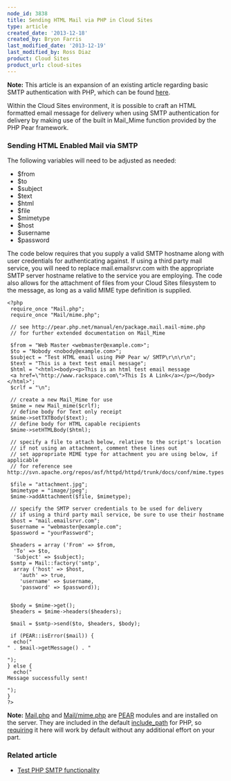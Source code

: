 ```yaml
---
node_id: 3838
title: Sending HTML Mail via PHP in Cloud Sites
type: article
created_date: '2013-12-18'
created_by: Bryon Farris
last_modified_date: '2013-12-19'
last_modified_by: Ross Diaz
product: Cloud Sites
product_url: cloud-sites
---
```


**Note:** This article is an expansion of an existing article regarding basic SMTP authentication with PHP, which can be found [here](/how-to/test-php-smtp-functionality).

Within the Cloud Sites environment, it is possible to craft an HTML formatted email message for delivery when using SMTP authentication for delivery by making use of the built in Mail_Mime function provided by the PHP Pear framework.

### Sending HTML Enabled Mail via SMTP

The following variables will need to be adjusted as needed:

-  $from
-  $to
-  $subject
-  $text
-  $html
-  $file
-  $mimetype
-  $host
-  $username
-  $password

The code below requires that you supply a valid SMTP hostname along with user credentials for authenticating against. If using a third party mail service, you will need to replace mail.emailsrvr.com with the appropriate SMTP server hostname relative to the service you are employing. The code also allows for the attachment of files from your Cloud Sites filesystem to the message, as long as a valid MIME type definition is supplied.

```
<?php
 require_once "Mail.php";
 require_once "Mail/mime.php";

 // see http://pear.php.net/manual/en/package.mail.mail-mime.php
 // for further extended documentation on Mail_Mime

 $from = "Web Master <webmaster@example.com>";
 $to = "Nobody <nobody@example.com>";
 $subject = "Test HTML email using PHP Pear w/ SMTP\r\n\r\n";
 $text = "This is a text test email message";
 $html = "<html><body><p>This is an html test email message
 <a href=\"http://www.rackspace.com\">This Is A Link</a></p></body></html>";
 $crlf = "\n";

 // create a new Mail_Mime for use
 $mime = new Mail_mime($crlf);
 // define body for Text only receipt
 $mime->setTXTBody($text);
 // define body for HTML capable recipients
 $mime->setHTMLBody($html);

 // specify a file to attach below, relative to the script's location
 // if not using an attachment, comment these lines out
 // set appropriate MIME type for attachment you are using below, if applicable
 // for reference see http://svn.apache.org/repos/asf/httpd/httpd/trunk/docs/conf/mime.types

 $file = "attachment.jpg";
 $mimetype = "image/jpeg";
 $mime->addAttachment($file, $mimetype);

 // specify the SMTP server credentials to be used for delivery
 // if using a third party mail service, be sure to use their hostname
 $host = "mail.emailsrvr.com";
 $username = "webmaster@example.com";
 $password = "yourPassword";

 $headers = array ('From' => $from,
  'To' => $to,
  'Subject' => $subject);
 $smtp = Mail::factory('smtp',
  array ('host' => $host,
    'auth' => true,
    'username' => $username,
    'password' => $password));


 $body = $mime->get();
 $headers = $mime->headers($headers);

 $mail = $smtp->send($to, $headers, $body);

 if (PEAR::isError($mail)) {
  echo("
" . $mail->getMessage() . "

");
} else {
  echo("
Message successfully sent!

");
}
?>
```

**Note:** [Mail.php](http://pear.php.net/package/Mail) and [Mail/mime.php](http://pear.php.net/package/Mail_Mime/) are [PEAR](http://pear.php.net/) modules and are installed on the server. They are included in the default [include_path](http://www.php.net/manual/en/ini.core.php) for PHP, so [requiring](http://php.net/manual/en/function.require.php) it here will work by default without any additional effort on your part.

### Related article

-  [Test PHP SMTP functionality](/how-to/test-php-smtp-functionality)
